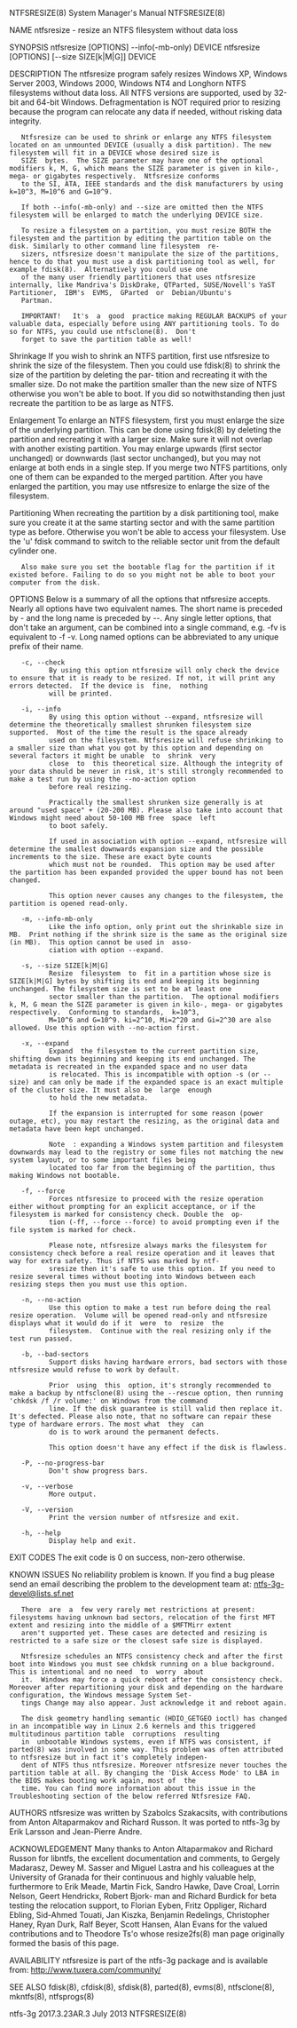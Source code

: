 NTFSRESIZE(8)                                                                       System Manager's Manual                                                                       NTFSRESIZE(8)

NAME
       ntfsresize - resize an NTFS filesystem without data loss

SYNOPSIS
       ntfsresize [OPTIONS] --info(-mb-only) DEVICE
       ntfsresize [OPTIONS] [--size SIZE[k|M|G]] DEVICE

DESCRIPTION
       The  ntfsresize program safely resizes Windows XP, Windows Server 2003, Windows 2000, Windows NT4 and Longhorn NTFS filesystems without data loss. All NTFS versions are supported, used
       by 32-bit and 64-bit Windows.  Defragmentation is NOT required prior to resizing because the program can relocate any data if needed, without risking data integrity.

       Ntfsresize can be used to shrink or enlarge any NTFS filesystem located on an unmounted DEVICE (usually a disk partition). The new filesystem will fit in a DEVICE whose desired size is
       SIZE  bytes.  The SIZE parameter may have one of the optional modifiers k, M, G, which means the SIZE parameter is given in kilo-, mega- or gigabytes respectively.  Ntfsresize conforms
       to the SI, ATA, IEEE standards and the disk manufacturers by using k=10^3, M=10^6 and G=10^9.

       If both --info(-mb-only) and --size are omitted then the NTFS filesystem will be enlarged to match the underlying DEVICE size.

       To resize a filesystem on a partition, you must resize BOTH the filesystem and the partition by editing the partition table on the disk. Similarly to other command line filesystem  re‐
       sizers, ntfsresize doesn't manipulate the size of the partitions, hence to do that you must use a disk partitioning tool as well, for example fdisk(8).  Alternatively you could use one
       of the many user friendly partitioners that uses ntfsresize internally, like Mandriva's DiskDrake, QTParted, SUSE/Novell's YaST Partitioner,  IBM's  EVMS,  GParted  or  Debian/Ubuntu's
       Partman.

       IMPORTANT!   It's  a  good  practice making REGULAR BACKUPS of your valuable data, especially before using ANY partitioning tools. To do so for NTFS, you could use ntfsclone(8).  Don't
       forget to save the partition table as well!

   Shrinkage
       If you wish to shrink an NTFS partition, first use ntfsresize to shrink the size of the filesystem. Then you could use fdisk(8) to shrink the size of the partition by deleting the par‐
       tition  and  recreating  it  with the smaller size.  Do not make the partition smaller than the new size of NTFS otherwise you won't be able to boot. If you did so notwithstanding then
       just recreate the partition to be as large as NTFS.

   Enlargement
       To enlarge an NTFS filesystem, first you must enlarge the size of the underlying partition. This can be done using fdisk(8) by deleting the partition and recreating it  with  a  larger
       size.  Make sure it will not overlap with another existing partition.  You may enlarge upwards (first sector unchanged) or downwards (last sector unchanged), but you may not enlarge at
       both ends in a single step.  If you merge two NTFS partitions, only one of them can be expanded to the merged partition.  After you have enlarged the partition, you may use  ntfsresize
       to enlarge the size of the filesystem.

   Partitioning
       When  recreating the partition by a disk partitioning tool, make sure you create it at the same starting sector and with the same partition type as before.  Otherwise you won't be able
       to access your filesystem. Use the 'u' fdisk command to switch to the reliable sector unit from the default cylinder one.

       Also make sure you set the bootable flag for the partition if it existed before. Failing to do so you might not be able to boot your computer from the disk.

OPTIONS
       Below is a summary of all the options that ntfsresize accepts.  Nearly all options have two equivalent names.  The short name is preceded by - and the long name is preceded by --.  Any
       single letter options, that don't take an argument, can be combined into a single command, e.g.  -fv is equivalent to -f -v.  Long named options can be abbreviated to any unique prefix
       of their name.

       -c, --check
              By using this option ntfsresize will only check the device to ensure that it is ready to be resized. If not, it will print any errors detected.  If the device is  fine,  nothing
              will be printed.

       -i, --info
              By using this option without --expand, ntfsresize will determine the theoretically smallest shrunken filesystem size supported.  Most of the time the result is the space already
              used on the filesystem. Ntfsresize will refuse shrinking to a smaller size than what you got by this option and depending on several factors it might be unable  to  shrink  very
              close  to  this theoretical size. Although the integrity of your data should be never in risk, it's still strongly recommended to make a test run by using the --no-action option
              before real resizing.

              Practically the smallest shrunken size generally is at around "used space" + (20-200 MB). Please also take into account that Windows might need about 50-100 MB free  space  left
              to boot safely.

              If used in association with option --expand, ntfsresize will determine the smallest downwards expansion size and the possible increments to the size. These are exact byte counts
              which must not be rounded.  This option may be used after the partition has been expanded provided the upper bound has not been changed.

              This option never causes any changes to the filesystem, the partition is opened read-only.

       -m, --info-mb-only
              Like the info option, only print out the shrinkable size in MB.  Print nothing if the shrink size is the same as the original size (in MB).  This option cannot be used in  asso‐
              ciation with option --expand.

       -s, --size SIZE[k|M|G]
              Resize  filesystem  to  fit in a partition whose size is SIZE[k|M|G] bytes by shifting its end and keeping its beginning unchanged. The filesystem size is set to be at least one
              sector smaller than the partition.  The optional modifiers k, M, G mean the SIZE parameter is given in kilo-, mega- or gigabytes respectively.  Conforming to standards,  k=10^3,
              M=10^6 and G=10^9. ki=2^10, Mi=2^20 and Gi=2^30 are also allowed. Use this option with --no-action first.

       -x, --expand
              Expand  the filesystem to the current partition size, shifting down its beginning and keeping its end unchanged. The metadata is recreated in the expanded space and no user data
              is relocated. This is incompatible with option -s (or --size) and can only be made if the expanded space is an exact multiple of the cluster size. It must also be  large  enough
              to hold the new metadata.

              If the expansion is interrupted for some reason (power outage, etc), you may restart the resizing, as the original data and metadata have been kept unchanged.

              Note  : expanding a Windows system partition and filesystem downwards may lead to the registry or some files not matching the new system layout, or to some important files being
              located too far from the beginning of the partition, thus making Windows not bootable.

       -f, --force
              Forces ntfsresize to proceed with the resize operation either without prompting for an explicit acceptance, or if the filesystem is marked for consistency check. Double the  op‐
              tion (-ff, --force --force) to avoid prompting even if the file system is marked for check.

              Please note, ntfsresize always marks the filesystem for consistency check before a real resize operation and it leaves that way for extra safety. Thus if NTFS was marked by ntf‐
              sresize then it's safe to use this option. If you need to resize several times without booting into Windows between each resizing steps then you must use this option.

       -n, --no-action
              Use this option to make a test run before doing the real resize operation.  Volume will be opened read-only and ntfsresize displays what it would do if it  were  to  resize  the
              filesystem.  Continue with the real resizing only if the test run passed.

       -b, --bad-sectors
              Support disks having hardware errors, bad sectors with those ntfsresize would refuse to work by default.

              Prior  using  this  option, it's strongly recommended to make a backup by ntfsclone(8) using the --rescue option, then running 'chkdsk /f /r volume:' on Windows from the command
              line. If the disk guarantee is still valid then replace it.  It's defected. Please also note, that no software can repair these type of hardware errors. The most what  they  can
              do is to work around the permanent defects.

              This option doesn't have any effect if the disk is flawless.

       -P, --no-progress-bar
              Don't show progress bars.

       -v, --verbose
              More output.

       -V, --version
              Print the version number of ntfsresize and exit.

       -h, --help
              Display help and exit.

EXIT CODES
       The exit code is 0 on success, non-zero otherwise.

KNOWN ISSUES
       No reliability problem is known.  If you find a bug please send an email describing the problem to the development team at:
       ntfs-3g-devel@lists.sf.net

       There  are  a  few very rarely met restrictions at present: filesystems having unknown bad sectors, relocation of the first MFT extent and resizing into the middle of a $MFTMirr extent
       aren't supported yet. These cases are detected and resizing is restricted to a safe size or the closest safe size is displayed.

       Ntfsresize schedules an NTFS consistency check and after the first boot into Windows you must see chkdsk running on a blue background. This is intentional and no need  to  worry  about
       it.  Windows may force a quick reboot after the consistency check.  Moreover after repartitioning your disk and depending on the hardware configuration, the Windows message System Set‐
       tings Change may also appear. Just acknowledge it and reboot again.

       The disk geometry handling semantic (HDIO_GETGEO ioctl) has changed in an incompatible way in Linux 2.6 kernels and this triggered multitudinous partition table  corruptions  resulting
       in  unbootable Windows systems, even if NTFS was consistent, if parted(8) was involved in some way. This problem was often attributed to ntfsresize but in fact it's completely indepen‐
       dent of NTFS thus ntfsresize. Moreover ntfsresize never touches the partition table at all. By changing the 'Disk Access Mode' to LBA in the BIOS makes booting work again, most of  the
       time. You can find more information about this issue in the Troubleshooting section of the below referred Ntfsresize FAQ.

AUTHORS
       ntfsresize was written by Szabolcs Szakacsits, with contributions from Anton Altaparmakov and Richard Russon.  It was ported to ntfs-3g by Erik Larsson and Jean-Pierre Andre.

ACKNOWLEDGEMENT
       Many thanks to Anton Altaparmakov and Richard Russon for libntfs, the excellent documentation and comments, to Gergely Madarasz, Dewey M. Sasser and Miguel Lastra and his colleagues at
       the University of Granada for their continuous and highly valuable help, furthermore to Erik Meade, Martin Fick, Sandro Hawke, Dave Croal, Lorrin Nelson, Geert Hendrickx, Robert Bjork‐
       man  and Richard Burdick for beta testing the relocation support, to Florian Eyben, Fritz Oppliger, Richard Ebling, Sid-Ahmed Touati, Jan Kiszka, Benjamin Redelings, Christopher Haney,
       Ryan Durk, Ralf Beyer, Scott Hansen, Alan Evans for the valued contributions and to Theodore Ts'o whose resize2fs(8) man page originally formed the basis of this page.

AVAILABILITY
       ntfsresize is part of the ntfs-3g package and is available from:
       http://www.tuxera.com/community/

SEE ALSO
       fdisk(8), cfdisk(8), sfdisk(8), parted(8), evms(8), ntfsclone(8), mkntfs(8), ntfsprogs(8)

ntfs-3g 2017.3.23AR.3                                                                      July 2013                                                                              NTFSRESIZE(8)
